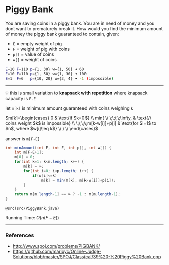# Piggy Bank

You are saving coins in a piggy bank. You are in need of money and 
you dont want to prematurely break it. How would you find the minimum 
amount of money the piggy bank guaranteed to contain, given:
* `E` =  empty weight of pig
* `F` = weight of pig with coins
* `p[]` = value of coins
* `w[]` = weight of coins

```bash
E=10 F=110 p={1, 30} w={1, 50} ➜ 60
E=10 F=110 p={1, 50} w={1, 30} ➜ 100
E=1  F=6   p={10, 20} w={3, 4} ➜ -1 (impossible)
```

---

:bulb: this is small variation to **knapsack with repetition** where knapsack capacity is `F-E`

let `m[k]` is minimum amount guaranteed with coins weighing `k`

$m[k]=\begin{cases}
0 & \text{if $k=0$} \\
min( \\
\;\;\;\;\infty, & \text{// coins weight $k$ is impossible} \\
\;\;\;\;m[k-w[i]]+p[i] & \text{for $i=1$ to $n$, where $w[i]\leq k$} \\
) \\
\end{cases}$

answer is `m[F-E]`

```java
int minAmount(int E, int F, int p[], int w[]) {
    int m[F-E+1];
    m[0] = 0;
    for(int k=1; k<m.length; k++) {
        m[k] = ∞;
        for(int i=0; i<p.length; i++) {
            if(w[i]<=k)
                m[k] = min(m[k], m[k-w[i]]+p[i]);
        }
    }
    return m[m.length-1] == ∞ ? -1 : m[m.length-1];
}
```

`@src(src/PiggyBank.java)`

Running Time: $O(n(F-E))$

---

### References

* <http://www.spoj.com/problems/PIGBANK/>
* <https://github.com/marioyc/Online-Judge-Solutions/blob/master/SPOJ/Classical/39%20-%20Piggy%20Bank.cpp>
